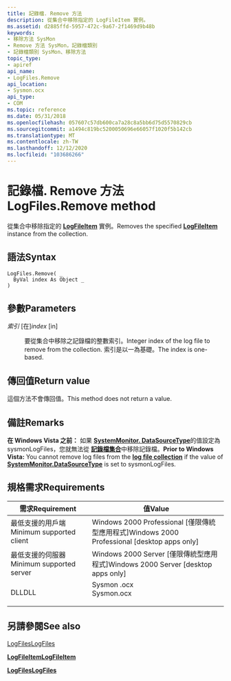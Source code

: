 ```yaml
---
title: 記錄檔. Remove 方法
description: 從集合中移除指定的 LogFileItem 實例。
ms.assetid: d2885ffd-5957-472c-9a67-2f1469d9b48b
keywords:
- 移除方法 SysMon
- Remove 方法 SysMon，記錄檔類別
- 記錄檔類別 SysMon、移除方法
topic_type:
- apiref
api_name:
- LogFiles.Remove
api_location:
- Sysmon.ocx
api_type:
- COM
ms.topic: reference
ms.date: 05/31/2018
ms.openlocfilehash: 057607c57db600ca7a28c8a5bb6d75d5570829cb
ms.sourcegitcommit: a1494c819bc5200050696e66057f1020f5b142cb
ms.translationtype: MT
ms.contentlocale: zh-TW
ms.lasthandoff: 12/12/2020
ms.locfileid: "103686266"
---
```

# <a name="logfilesremove-method"></a><span data-ttu-id="801e0-106">記錄檔. Remove 方法</span><span class="sxs-lookup"><span data-stu-id="801e0-106">LogFiles.Remove method</span></span>

<span data-ttu-id="801e0-107">從集合中移除指定的 [**LogFileItem**](logfileitem.md) 實例。</span><span class="sxs-lookup"><span data-stu-id="801e0-107">Removes the specified [**LogFileItem**](logfileitem.md) instance from the collection.</span></span>

## <a name="syntax"></a><span data-ttu-id="801e0-108">語法</span><span class="sxs-lookup"><span data-stu-id="801e0-108">Syntax</span></span>


```VB
LogFiles.Remove( _
  ByVal index As Object _
)
```



## <a name="parameters"></a><span data-ttu-id="801e0-109">參數</span><span class="sxs-lookup"><span data-stu-id="801e0-109">Parameters</span></span>

<dl> <dt>

<span data-ttu-id="801e0-110">*索引* \[在\]</span><span class="sxs-lookup"><span data-stu-id="801e0-110">*index* \[in\]</span></span>
</dt> <dd>

<span data-ttu-id="801e0-111">要從集合中移除之記錄檔的整數索引。</span><span class="sxs-lookup"><span data-stu-id="801e0-111">Integer index of the log file to remove from the collection.</span></span> <span data-ttu-id="801e0-112">索引是以一為基礎。</span><span class="sxs-lookup"><span data-stu-id="801e0-112">The index is one-based.</span></span>

</dd> </dl>

## <a name="return-value"></a><span data-ttu-id="801e0-113">傳回值</span><span class="sxs-lookup"><span data-stu-id="801e0-113">Return value</span></span>

<span data-ttu-id="801e0-114">這個方法不會傳回值。</span><span class="sxs-lookup"><span data-stu-id="801e0-114">This method does not return a value.</span></span>

## <a name="remarks"></a><span data-ttu-id="801e0-115">備註</span><span class="sxs-lookup"><span data-stu-id="801e0-115">Remarks</span></span>

<span data-ttu-id="801e0-116">**在 Windows Vista 之前：** 如果 [**SystemMonitor. DataSourceType**](systemmonitor-datasourcetype.md)的值設定為 sysmonLogFiles，您就無法從 [**記錄檔集合**](systemmonitor-logfiles.md)中移除記錄檔。</span><span class="sxs-lookup"><span data-stu-id="801e0-116">**Prior to Windows Vista:** You cannot remove log files from the [**log file collection**](systemmonitor-logfiles.md) if the value of [**SystemMonitor.DataSourceType**](systemmonitor-datasourcetype.md) is set to sysmonLogFiles.</span></span>

## <a name="requirements"></a><span data-ttu-id="801e0-117">規格需求</span><span class="sxs-lookup"><span data-stu-id="801e0-117">Requirements</span></span>



| <span data-ttu-id="801e0-118">需求</span><span class="sxs-lookup"><span data-stu-id="801e0-118">Requirement</span></span> | <span data-ttu-id="801e0-119">值</span><span class="sxs-lookup"><span data-stu-id="801e0-119">Value</span></span> |
|-------------------------------------|---------------------------------------------------------------------------------------|
| <span data-ttu-id="801e0-120">最低支援的用戶端</span><span class="sxs-lookup"><span data-stu-id="801e0-120">Minimum supported client</span></span><br/> | <span data-ttu-id="801e0-121">Windows 2000 Professional \[僅限傳統型應用程式\]</span><span class="sxs-lookup"><span data-stu-id="801e0-121">Windows 2000 Professional \[desktop apps only\]</span></span><br/>                            |
| <span data-ttu-id="801e0-122">最低支援的伺服器</span><span class="sxs-lookup"><span data-stu-id="801e0-122">Minimum supported server</span></span><br/> | <span data-ttu-id="801e0-123">Windows 2000 Server \[僅限傳統型應用程式\]</span><span class="sxs-lookup"><span data-stu-id="801e0-123">Windows 2000 Server \[desktop apps only\]</span></span><br/>                                  |
| <span data-ttu-id="801e0-124">DLL</span><span class="sxs-lookup"><span data-stu-id="801e0-124">DLL</span></span><br/>                      | <dl> <span data-ttu-id="801e0-125"><dt>Sysmon .ocx</dt></span><span class="sxs-lookup"><span data-stu-id="801e0-125"><dt>Sysmon.ocx</dt></span></span> </dl> |



## <a name="see-also"></a><span data-ttu-id="801e0-126">另請參閱</span><span class="sxs-lookup"><span data-stu-id="801e0-126">See also</span></span>

<dl> <dt>

[<span data-ttu-id="801e0-127">LogFiles</span><span class="sxs-lookup"><span data-stu-id="801e0-127">LogFiles</span></span>](logfiles.md)
</dt> <dt>

[<span data-ttu-id="801e0-128">**LogFileItem**</span><span class="sxs-lookup"><span data-stu-id="801e0-128">**LogFileItem**</span></span>](logfileitem.md)
</dt> <dt>

[<span data-ttu-id="801e0-129">**LogFiles**</span><span class="sxs-lookup"><span data-stu-id="801e0-129">**LogFiles**</span></span>](systemmonitor-logfiles.md)
</dt> </dl>

 

 





